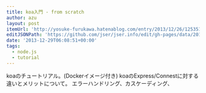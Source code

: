```yaml
---
title: koa入門 - from scratch
author: azu
layout: post
itemUrl: 'http://yosuke-furukawa.hatenablog.com/entry/2013/12/26/125351'
editJSONPath: 'https://github.com/jser/jser.info/edit/gh-pages/data/2013/12/index.json'
date: '2013-12-29T06:08:51+00:00'
tags:
  - node.js
  - tutorial
---
```

koaのチュートリアル。(Dockerイメージ付き)
koaのExpress/Connestに対する違いとメリットについて。
エラーハンドリング、カスケーディング、
